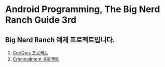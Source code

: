Android Programming, The Big Nerd Ranch Guide 3rd
=================================================

Big Nerd Ranch 예제 프로젝트입니다.
------------------------------

1. [GeoQuiz 프로젝트](./GeoQuiz)
2. [CriminalIntent 프로젝트](./CriminalIntent)